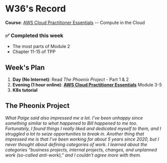 # W36's Record

**Course**: [AWS Cloud Practitioner Essentials](https://skillbuilder.aws/learn/94T2BEN85A/aws-cloud-practitioner-essentials/8D79F3AVR7) -- Compute in  the Cloud

### ✅ Completed this week
- The most parts of Module 2
- Chapter 11-15 of TPP

## Week's Plan
1. **Day (No Internet)**: Read *The Phoenix Project* - Part 1 & 2
1. **Evening (1 hour online)**: [**AWS Cloud Practitioner Essentials**](https://skillbuilder.aws/learn/94T2BEN85A/aws-cloud-practitioner-essentials/8D79F3AVR7) Module 3-5
1. **K8s tutorial**

## The Pheonix Project

*What Paige said also impressed me a lot. I’ve been unhappy since something similar to what happened to Bill happened to me too. Fortunately, I found things I really liked and dedicated myself to them, and I struggled a lot to seize opportunities to break in. Another thing that impressed me is that I’ve been working for about 5 years since 2020, but I never thought about defining categories of work. I learned about the categories “business projects, internal projects, changes, and unplanned work (so-called anti-work),” and I couldn’t agree more with them.*
